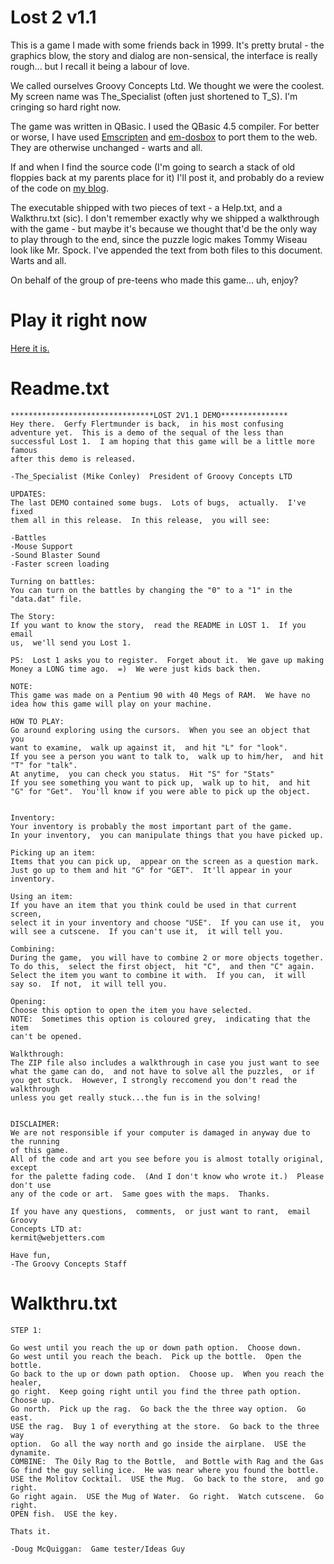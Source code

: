 # Lost 2 v1.1

This is a game I made with some friends back in 1999. It's pretty brutal - the graphics blow, the story and dialog are non-sensical, the interface is really rough... but I recall it being a labour of love.

We called ourselves Groovy Concepts Ltd. We thought we were the coolest. My screen name was The_Specialist (often just shortened to T_S). I'm cringing so hard right now.

The game was written in QBasic. I used the QBasic 4.5 compiler. For better or worse, I have used [Emscripten](http://emscripten.org/) and [em-dosbox](https://github.com/dreamlayers/em-dosbox/) to port them to the web. They are otherwise unchanged - warts and all.

If and when I find the source code (I'm going to search a stack of old floppies back at my parents place for it) I'll post it, and probably do a review of the code on [my blog](http://www.mikeconley.ca).

The executable shipped with two pieces of text - a Help.txt, and a Walkthru.txt (sic). I don't remember exactly why we shipped a walkthrough with the game - but maybe it's because we thought that'd be the only way to play through to the end, since the puzzle logic makes Tommy Wiseau look like Mr. Spock. I've appended the text from both files to this document. Warts and all.

On behalf of the group of pre-teens who made this game... uh, enjoy?

# Play it right now

[Here it is.](https://mikeconley.github.io/lost2/)

# Readme.txt

    ********************************LOST 2V1.1 DEMO***************
    Hey there.  Gerfy Flertmunder is back,  in his most confusing 
    adventure yet.  This is a demo of the sequal of the less than 
    successful Lost 1.  I am hoping that this game will be a little more famous
    after this demo is released.
    
    -The_Specialist (Mike Conley)  President of Groovy Concepts LTD
    
    UPDATES:
    The last DEMO contained some bugs.  Lots of bugs,  actually.  I've fixed
    them all in this release.  In this release,  you will see:
    
    -Battles
    -Mouse Support
    -Sound Blaster Sound
    -Faster screen loading
    
    Turning on battles:
    You can turn on the battles by changing the "0" to a "1" in the
    "data.dat" file.  
    
    The Story:
    If you want to know the story,  read the README in LOST 1.  If you email
    us,  we'll send you Lost 1.
    
    PS:  Lost 1 asks you to register.  Forget about it.  We gave up making
    Money a LONG time ago.  =)  We were just kids back then.
    
    NOTE:
    This game was made on a Pentium 90 with 40 Megs of RAM.  We have no
    idea how this game will play on your machine.
    
    HOW TO PLAY:
    Go around exploring using the cursors.  When you see an object that you
    want to examine,  walk up against it,  and hit "L" for "look".
    If you see a person you want to talk to,  walk up to him/her,  and hit
    "T" for "talk".
    At anytime,  you can check you status.  Hit "S" for "Stats"
    If you see something you want to pick up,  walk up to hit,  and hit
    "G" for "Get".  You'll know if you were able to pick up the object.
    
    
    Inventory:
    Your inventory is probably the most important part of the game.
    In your inventory,  you can manipulate things that you have picked up.
    
    Picking up an item:
    Items that you can pick up,  appear on the screen as a question mark.
    Just go up to them and hit "G" for "GET".  It'll appear in your inventory.
    
    Using an item:
    If you have an item that you think could be used in that current screen,
    select it in your inventory and choose "USE".  If you can use it,  you
    will see a cutscene.  If you can't use it,  it will tell you.
    
    Combining:
    During the game,  you will have to combine 2 or more objects together.
    To do this,  select the first object,  hit "C",  and then "C" again.
    Select the item you want to combine it with.  If you can,  it will
    say so.  If not,  it will tell you.
    
    Opening:
    Choose this option to open the item you have selected.
    NOTE:  Sometimes this option is coloured grey,  indicating that the item
    can't be opened.
    
    Walkthrough:
    The ZIP file also includes a walkthrough in case you just want to see
    what the game can do,  and not have to solve all the puzzles,  or if
    you get stuck.  However, I strongly reccomend you don't read the walkthrough
    unless you get really stuck...the fun is in the solving!
    
    
    DISCLAIMER:
    We are not responsible if your computer is damaged in anyway due to the running
    of this game.
    All of the code and art you see before you is almost totally original,  except
    for the palette fading code.  (And I don't know who wrote it.)  Please don't use
    any of the code or art.  Same goes with the maps.  Thanks.
    
    If you have any questions,  comments,  or just want to rant,  email Groovy
    Concepts LTD at:
    kermit@webjetters.com
    
    Have fun,
    -The Groovy Concepts Staff

# Walkthru.txt

    STEP 1:
    
    Go west until you reach the up or down path option.  Choose down.
    Go west until you reach the beach.  Pick up the bottle.  Open the bottle.
    Go back to the up or down path option.  Choose up.  When you reach the healer,
    go right.  Keep going right until you find the three path option.  Choose up.
    Go north.  Pick up the rag.  Go back the the three way option.  Go east.
    USE the rag.  Buy 1 of everything at the store.  Go back to the three way
    option.  Go all the way north and go inside the airplane.  USE the dynamite.
    COMBINE:  The Oily Rag to the Bottle,  and Bottle with Rag and the Gas
    Go find the guy selling ice.  He was near where you found the bottle.
    USE the Molitov Cocktail.  USE the Mug.  Go back to the store,  and go right.
    Go right again.  USE the Mug of Water.  Go right.  Watch cutscene.  Go right.
    OPEN fish.  USE the key.
    
    Thats it.
    
    -Doug McQuiggan:  Game tester/Ideas Guy


